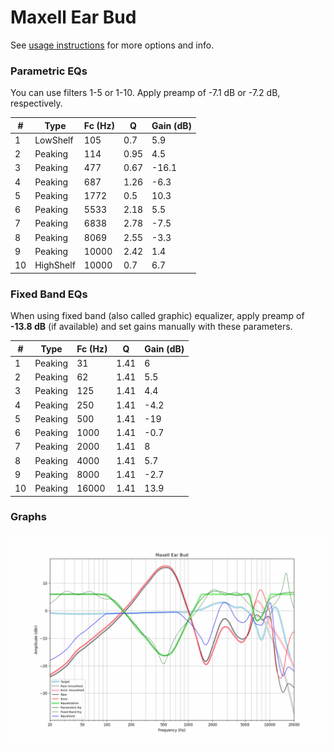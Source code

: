 # Maxell Ear Bud
See [usage instructions](https://github.com/jaakkopasanen/AutoEq#usage) for more options and info.

### Parametric EQs
You can use filters 1-5 or 1-10. Apply preamp of -7.1 dB or -7.2 dB, respectively.

|   # | Type      |   Fc (Hz) |    Q |   Gain (dB) |
|-----|-----------|-----------|------|-------------|
|   1 | LowShelf  |       105 | 0.7  |         5.9 |
|   2 | Peaking   |       114 | 0.95 |         4.5 |
|   3 | Peaking   |       477 | 0.67 |       -16.1 |
|   4 | Peaking   |       687 | 1.26 |        -6.3 |
|   5 | Peaking   |      1772 | 0.5  |        10.3 |
|   6 | Peaking   |      5533 | 2.18 |         5.5 |
|   7 | Peaking   |      6838 | 2.78 |        -7.5 |
|   8 | Peaking   |      8069 | 2.55 |        -3.3 |
|   9 | Peaking   |     10000 | 2.42 |         1.4 |
|  10 | HighShelf |     10000 | 0.7  |         6.7 |

### Fixed Band EQs
When using fixed band (also called graphic) equalizer, apply preamp of **-13.8 dB** (if available) and set gains manually with these parameters.

|   # | Type    |   Fc (Hz) |    Q |   Gain (dB) |
|-----|---------|-----------|------|-------------|
|   1 | Peaking |        31 | 1.41 |         6   |
|   2 | Peaking |        62 | 1.41 |         5.5 |
|   3 | Peaking |       125 | 1.41 |         4.4 |
|   4 | Peaking |       250 | 1.41 |        -4.2 |
|   5 | Peaking |       500 | 1.41 |       -19   |
|   6 | Peaking |      1000 | 1.41 |        -0.7 |
|   7 | Peaking |      2000 | 1.41 |         8   |
|   8 | Peaking |      4000 | 1.41 |         5.7 |
|   9 | Peaking |      8000 | 1.41 |        -2.7 |
|  10 | Peaking |     16000 | 1.41 |        13.9 |

### Graphs
![](./Maxell%20Ear%20Bud.png)
